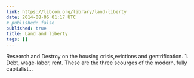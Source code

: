 ```yaml
---
link: https://libcom.org/library/land-liberty
date: 2014-08-06 01:17 UTC
# published: false
published: true
title: Land and liberty
tags: []
---
```


Research and Destroy on the housing crisis,evictions and gentrification.
1.
Debt, wage-labor, rent. These are the three scourges of the modern, fully capitalist…
